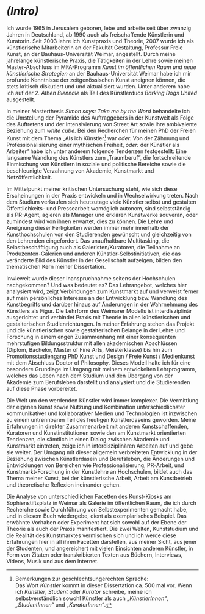 # *(Intro)*



Ich wurde 1965 in Jerusalem geboren, lebe und arbeite seit über zwanzig Jahren in Deutschland, ab 1990 auch als freischaffende Künstlerin und Kuratorin. 
Seit 2003 lehre ich Kunstpraxis und Theorie, 2007 wurde ich als künstlerische Mitarbeiterin an der Fakultät Gestaltung, Professur Freie Kunst, 
an der Bauhaus-Universität Weimar, angestellt. Durch meine jahrelange künstlerische Praxis, die Tätigkeiten in der Lehre sowie meinen Master-Abschluss 
im MFA-Programm *Kunst im öffentlichen Raum und neue künstlerische Strategien* an der Bauhaus-Universität Weimar habe ich mir profunde Kenntnisse der 
zeitgenössischen Kunst aneignen können, die stets kritisch diskutiert und und aktualisiert wurden. Unter anderem habe ich auf der *2. Athen Biennale* als 
Teil des Künstlerduos *Barking Dogs United* ausgestellt. 

In meiner Masterthesis *Simon says: Take me by the Word* behandelte ich die Umstellung der Pyramide des Auftraggebers in der Kunstwelt als Folge des 
Auftretens und der Intensivierung von Street Art sowie ihre ambivalente Beziehung zum *white cube*. Bei den Recherchen für meinen PhD der Freien Kunst mit dem Thema 
„Als ich Künstler[^fn-geschlechtsprache] war *oder:* Von der Zähmung und Professionalisierung einer mythischen Freiheit, *oder:* der Künstler als Arbeiter“ habe ich unter anderem folgende Tendenzen 
festgestellt: Eine langsame Wandlung des Künstlers zum „Traumberuf”, die fortschreitende Einmischung von Künstlern in soziale und politische Bereiche sowie die 
beschleunigte Verzahnung von Akademie, Kunstmarkt und Netzöffentlichkeit. 

Im Mittelpunkt meiner kritischen Untersuchung steht, wie sich diese Erscheinungen in der Praxis entwickeln und in Wechselwirkung treten. Nach dem Studium verkaufen 
sich heutzutage viele Künstler selbst und gestalten Öffentlichkeits- und Pressearbeit womöglich autonom, sind selbstständig als PR-Agent, agieren als Manager 
und erklären Kunstwerke souverän, oder zumindest wird von ihnen erwartet, dies zu können. Die Lehre und Aneignung dieser Fertigkeiten werden immer mehr innerhalb 
der Kunsthochschulen von den Studierenden gewünscht und gleichzeitig von den Lehrenden eingefordert. Das unaufhaltbare Multitasking, die Selbstbeschäftigung auch 
als Galeristen/Kuratoren, die Teilnahme an Produzenten-Galerien und anderen Künstler-Selbstinitiativen, die das veränderte Bild des Künstler in der Gesellschaft 
aufzeigen, bilden den thematischen Kern meiner Dissertation. 

Inwieweit wurde dieser Inanspruchnahme seitens der Hochschulen nachgekommen? Und was bedeutet es? Das Lehrangebot, welches hier analysiert wird, 
zeigt Verbindungen zum Kunstmarkt auf und verweist ferner auf mein persönliches Interesse an der Entwicklung bzw. Wandlung des Kunstbegriffs und darüber hinaus 
auf Änderungen in der Wahrnehmung des Künstlers als Figur. Die Lehrform des Weimarer Modells ist interdisziplinär ausgerichtet 
und verbindet Praxis mit Theorie in allen künstlerischen und gestalterischen Studienrichtungen. In meiner Erfahrung 
stehen das Projekt und die künstlerischen sowie gestalterischen Belange in der Lehre und Forschung in einem engen Zusammenhang mit 
einer konsequenten mehrstufigen Bildungsstruktur mit allen akademischen Abschlüssen (Diplom, Bachelor, Master of Fine Arts, Meisterklasse) bis hin zum 
Promotionsstudiengang PhD Kunst und Design / Freie Kunst / Medienkunst mit dem Abschluss Doctor of Philosophy. Dieses Modell halte ich für 
eine besondere Grundlage im Umgang mit meinem entwickelten Lehrprogramm, welches das Leben nach dem Studium und den Übergang 
von der Akademie zum Berufsleben darstellt und analysiert und die Studierenden auf diese Phase vorbereitet. 

[^fn-geschlechtsprache]: Bemerkungen zur geschlechtsungerechten Sprache: \
Das Wort *Künstler* kommt in dieser Dissertation ca. 500 mal vor. Wenn ich *Künstler*, *Student* oder *Kurator* schreibe, meine ich selbstverständlich sowohl Künstler als auch *„KünstlerInnen“*, *„StudentInnen“* und *„KuratorInnen“*.

Die Welt um den werdenden Künstler wird immer komplexer. Die Vermittlung der eigenen Kunst sowie Nutzung und Kombination unterschiedlichster 
kommunikativer und kollaborativer Medien und Technologien ist inzwischen zu einem untrennbaren Teil des heutigen Künstlerdaseins geworden. Meine Erfahrungen 
in direkter Zusammenarbeit mit anderen Kunstschaffenden, Kuratoren und Kunstinstitutionen sowie den am Kunstmarkt orientierten Tendenzen, die sämtlich in 
einen Dialog zwischen Akademie und Kunstmarkt eintreten, zeige ich in interdisziplinären Arbeiten auf und gebe sie weiter. Der Umgang mit dieser allgemein 
verbreiteten Entwicklung in der Beziehung zwischen Künstlerdasein und Berufsleben, die Änderungen und Entwicklungen von Bereichen wie Professionalisierung, 
PR-Arbeit, und Kunstmarkt-Forschung in der Kunstlehre an Hochschulen, bildet auch das Thema meiner Kunst, bei der künstlerische Arbeit, Arbeit am Kunstbetrieb 
und theoretische Reflexion ineinander gehen.

Die Analyse von unterschiedlichen Facetten des Kunst-Kiosks am Sophienstiftsplatz in Weimar als Galerie im öffentlichen Raum, die ich durch Recherche sowie Durchführung von
Selbstexperimenten gemacht habe, und in diesem Buch wiedergebe, dient als exemplarisches Beispiel. Das erwähnte Vorhaben oder Experiment hat sich sowohl auf der Ebene der 
Theorie als auch der Praxis manifestiert. Die zwei Welten, Kunststudium und die Realität des Kunstmarktes vermischen sich und ich werde diese Erfahrungen hier in all ihren 
Facetten darstellen, aus meiner Sicht, aus jener der Studenten, und angereichert mit vielen Einsichten anderen Künstler, in Form von Zitaten oder transkribierten Texten aus 
Büchern, Interviews, Videos, Musik und aus dem Internet. 

